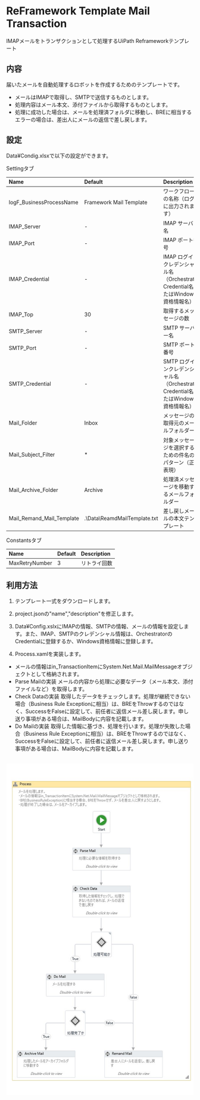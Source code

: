 ﻿# ReFramework Template Mail Transaction

IMAPメールをトランザクションとして処理するUiPath Reframeworkテンプレート

## 内容

届いたメールを自動処理するロボットを作成するためのテンプレートです。

* メールはIMAPで取得し、SMTPで送信するものとします。
* 処理内容はメール本文、添付ファイルから取得するものとします。
* 処理に成功した場合は、メールを処理済フォルダに移動し、BREに相当するエラーの場合は、差出人にメールの返信で差し戻します。

## 設定

Data¥Condig.xlsxで以下の設定ができます。

Settingタブ

| Name                     | Default                    | Description                                                                                  |
|:-------------------------|:---------------------------|:---------------------------------------------------------------------------------------------|
| logF_BusinessProcessName	| Framework Mail Template | ワークフローの名称（ログに出力されます）|
| IMAP_Server | -   | IMAP サーバー名 |
| IMAP_Port | -   | IMAP ポート番号 |
| IMAP_Credential | - | IMAP ログインクレデンシャル名（Orchestrator Credential名またはWindows資格情報名） |
| IMAP_Top | 30 | 取得するメッセージの数 |
| SMTP_Server | -   | SMTP サーバー名 |
| SMTP_Port | -   | SMTP ポート番号 |
| SMTP_Credential | - | SMTP ログインクレデンシャル名（Orchestrator Credential名またはWindows資格情報名） |
| Mail_Folder | Inbox | メッセージの取得元のメールフォルダー |
| Mail_Subject_Filter | * | 対象メッセージを選択するための件名のパターン（正規表現） |
| Mail_Archive_Folder | Archive | 処理済メッセージを移動するメールフォルダー |
| Mail_Remand_Mail_Template | .\Data\ReamdMailTemplate.txt | 差し戻しメールの本文テンプレート |

Constantsタブ

| Name           | Default | Description  |
|:---------------|:--------|:-------------|
| MaxRetryNumber | 3       | リトライ回数 |

## 利用方法

1. テンプレート一式をダウンロードします。

2. project.jsonの"name","description"を修正します。

3. Data¥Config.xslxにIMAPの情報、SMTPの情報、メールの情報を設定します。また、IMAP、SMTPのクレデンシャル情報は、OrchestratorのCredentialに登録するか、Windows資格情報に登録します。

4. Process.xamlを実装します。

  * メールの情報はin_TransactionItemにSystem.Net.Mail.MailMessageオブジェクトとして格納されます。
  * Parse Mailの実装
  メールの内容から処理に必要なデータ（メール本文、添付ファイルなど）を取得します。
  * Check Dataの実装
  取得したデータをチェックします。処理が継続できない場合（Business Rule Exceptionに相当）は、BREをThrowするのではなく、SuccessをFalseに設定して、前任者に返信メール差し戻します。申し送り事項がある場合は、MailBodyに内容を記載します。
  * Do Mailの実装
  取得した情報に基づき、処理を行います。処理が失敗した場合（Business Rule Exceptionに相当）は、BREをThrowするのではなく、SuccessをFalseに設定して、前任者に返信メール差し戻します。申し送り事項がある場合は、MailBodyに内容を記載します。

  <br/><img src='./Process.jpg'><br/>
